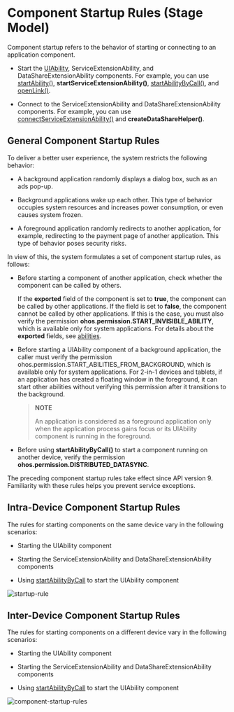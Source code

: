 # Component Startup Rules (Stage Model)

<!--Kit: Ability Kit-->
<!--Subsystem: Ability-->
<!--Owner: @littlejerry1-->
<!--Designer: @ccllee1-->
<!--Tester: @lixueqing513-->
<!--Adviser: @huipeizi-->

Component startup refers to the behavior of starting or connecting to an application component.


- Start the [UIAbility](../reference/apis-ability-kit/js-apis-app-ability-uiAbility.md), ServiceExtensionAbility, and DataShareExtensionAbility components. For example, you can use [startAbility()](../reference/apis-ability-kit/js-apis-inner-application-uiAbilityContext.md#startability), **startServiceExtensionAbility()**, [startAbilityByCall()](../reference/apis-ability-kit/js-apis-inner-application-uiAbilityContext.md#startabilitybycall), and [openLink()](../reference/apis-ability-kit/js-apis-inner-application-uiAbilityContext.md#openlink12).

- Connect to the ServiceExtensionAbility and DataShareExtensionAbility components. For example, you can use [connectServiceExtensionAbility()](../reference/apis-ability-kit/js-apis-inner-application-uiAbilityContext.md#connectserviceextensionability) and **createDataShareHelper()**.

## General Component Startup Rules

To deliver a better user experience, the system restricts the following behavior:


- A background application randomly displays a dialog box, such as an ads pop-up.

- Background applications wake up each other. This type of behavior occupies system resources and increases power consumption, or even causes system frozen.

- A foreground application randomly redirects to another application, for example, redirecting to the payment page of another application. This type of behavior poses security risks.


In view of this, the system formulates a set of component startup rules, as follows:

- Before starting a component of another application, check whether the component can be called by others.

  If the **exported** field of the component is set to **true**, the component can be called by other applications. If the field is set to **false**, the component cannot be called by other applications. If this is the case, you must also verify the permission **ohos.permission.START_INVISIBLE_ABILITY**, which is available only for system applications. For details about the **exported** fields, see [abilities](../quick-start/module-configuration-file.md#abilities).

- Before starting a UIAbility component of a background application, the caller must verify the permission ohos.permission.START_ABILITIES_FROM_BACKGROUND, which is available only for system applications. For 2-in-1 devices and tablets, if an application has created a floating window in the foreground, it can start other abilities without verifying this permission after it transitions to the background.

  > **NOTE**
  > 
  > An application is considered as a foreground application only when the application process gains focus or its UIAbility component is running in the foreground.
 
- Before using **startAbilityByCall()** to start a component running on another device, verify the permission **ohos.permission.DISTRIBUTED_DATASYNC**.

The preceding component startup rules take effect since API version 9. Familiarity with these rules helps you prevent service exceptions.  



## Intra-Device Component Startup Rules

  The rules for starting components on the same device vary in the following scenarios:

- Starting the UIAbility component

- Starting the ServiceExtensionAbility and DataShareExtensionAbility components

- Using [startAbilityByCall](../reference/apis-ability-kit/js-apis-inner-application-uiAbilityContext.md#startabilitybycall) to start the UIAbility component

![startup-rule](figures/component-startup-inner-stage.png)


## Inter-Device Component Startup Rules

  The rules for starting components on a different device vary in the following scenarios:

- Starting the UIAbility component

- Starting the ServiceExtensionAbility and DataShareExtensionAbility components

- Using [startAbilityByCall](../reference/apis-ability-kit/js-apis-inner-application-uiAbilityContext.md#startabilitybycall) to start the UIAbility component

![component-startup-rules](figures/component-startup-inter-stage.png)
